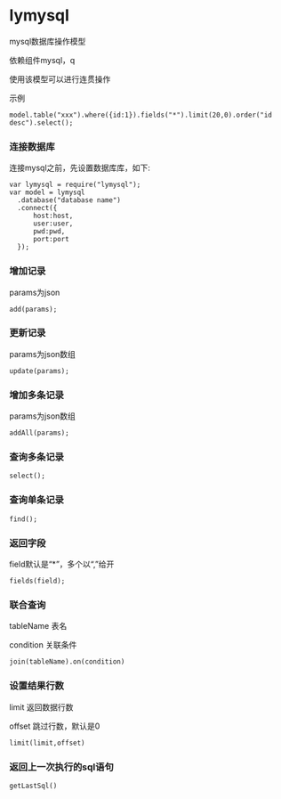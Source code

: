# lymysql
  mysql数据库操作模型

  依赖组件mysql，q

  使用该模型可以进行连贯操作

示例

```
model.table("xxx").where({id:1}).fields("*").limit(20,0).order("id desc").select();
```

### 连接数据库

连接mysql之前，先设置数据库库，如下:

  ```
  var lymysql = require("lymysql");
  var model = lymysql
	.database("database name")
	.connect({
		host:host,
		user:user,
		pwd:pwd,
		port:port
	});
  ```
  
### 增加记录

params为json

  ```
  add(params);
  ```
  
### 更新记录

params为json数组

  ```
  update(params);
  ```
  
### 增加多条记录

params为json数组

  ```
  addAll(params);
  ```
  
### 查询多条记录

  ```
  select();
  ```
  
### 查询单条记录

  ```
  find();
  ```

### 返回字段

field默认是“*”，多个以“,”给开

  ```
  fields(field);
  ```
 
### 联合查询

tableName 表名

condition 关联条件

```
join(tableName).on(condition)
```

### 设置结果行数

limit 返回数据行数

offset 跳过行数，默认是0

```
limit(limit,offset)
```

### 返回上一次执行的sql语句

```
getLastSql()
```
